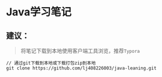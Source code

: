 # Java学习笔记
## 建议：

> <font style="font-size:14px">将笔记下载到本地使用客户端工具浏览，推荐`Typora`</font>

```
// 通过git下载到本地或下载打包zip到本地
git clone https://github.com/lj408226003/java-leaning.git
```

